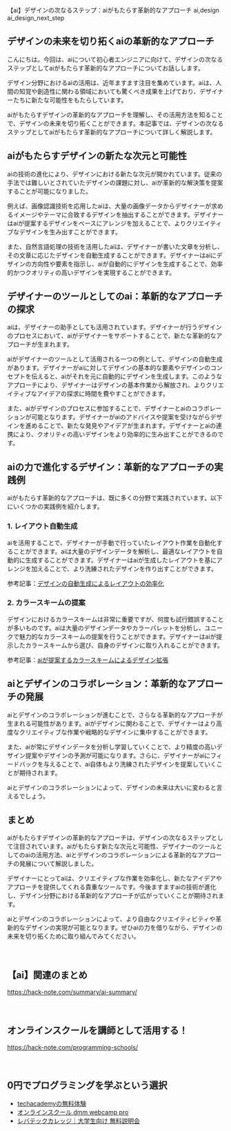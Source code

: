 【ai】デザインの次なるステップ：aiがもたらす革新的なアプローチ
ai,design
ai_design_next_step

## デザインの未来を切り拓くaiの革新的なアプローチ

こんにちは。今回は、aiについて初心者エンジニアに向けて、デザインの次なるステップとしてaiがもたらす革新的なアプローチについてお話しします。

デザイン分野におけるaiの活用は、近年ますます注目を集めています。aiは、人間の知覚や創造性に関わる領域においても驚くべき成果を上げており、デザイナーたちに新たな可能性をもたらしています。

aiがもたらすデザインの革新的なアプローチを理解し、その活用方法を知ることで、デザインの未来を切り拓くことができます。本記事では、デザインの次なるステップとしてaiがもたらす革新的なアプローチについて詳しく解説します。

## aiがもたらすデザインの新たな次元と可能性

aiの技術の進化により、デザインにおける新たな次元が開かれています。従来の手法では難しいとされていたデザインの課題に対し、aiが革新的な解決策を提案することが可能になりました。

例えば、画像認識技術を応用したaiは、大量の画像データからデザイナーが求めるイメージやテーマに合致するデザインを抽出することができます。デザイナーはaiが提案するデザインをベースにアレンジを加えることで、よりクリエイティブなデザインを生み出すことができます。

また、自然言語処理の技術を活用したaiは、デザイナーが書いた文章を分析し、その文章に応じたデザインを自動生成することができます。デザイナーはaiにデザインの方向性や要素を指示し、aiが自動的にデザインを生成することで、効率的かつクオリティの高いデザインを実現することができます。

## デザイナーのツールとしてのai：革新的なアプローチの探求

aiは、デザイナーの助手としても活用されています。デザイナーが行うデザインのプロセスにおいて、aiがデザイナーをサポートすることで、新たな革新的なアプローチが生まれます。

aiがデザイナーのツールとして活用される一つの例として、デザインの自動生成があります。デザイナーがaiに対してデザインの基本的な要素やデザインのコンセプトを伝えると、aiがそれを元に自動的にデザインを生成します。このようなアプローチにより、デザイナーはデザインの基本作業から解放され、よりクリエイティブなアイデアの探求に時間を費やすことができます。

また、aiがデザインのプロセスに参加することで、デザイナーとaiのコラボレーションが可能となります。デザイナーがaiのアドバイスや提案を受けながらデザインを進めることで、新たな発見やアイデアが生まれます。デザイナーとaiの連携により、クオリティの高いデザインをより効率的に生み出すことができるのです。

## aiの力で進化するデザイン：革新的なアプローチの実践例

aiがもたらす革新的なアプローチは、既に多くの分野で実践されています。以下にいくつかの実践例を紹介します。

### 1. レイアウト自動生成

aiを活用することで、デザイナーが手動で行っていたレイアウト作業を自動化することができます。aiは大量のデザインデータを解析し、最適なレイアウトを自動的に生成することができます。デザイナーはaiが生成したレイアウトを基にアレンジを加えることで、より洗練されたデザインを作り出すことができます。

参考記事：[デザインの自動生成によるレイアウトの効率化](https://www.designnews.com/design-automation/design-automation-tools-generate-drawings-layout/125669550150317)

### 2. カラースキームの提案

デザインにおけるカラースキームは非常に重要ですが、何度も試行錯誤することが多いものです。aiは大量のデザインデータやカラーパレットを分析し、ユニークで魅力的なカラースキームの提案を行うことができます。デザイナーはaiが提示したカラースキームから選び、自身のデザインに取り入れることができます。

参考記事：[aiが提案するカラースキームによるデザイン拡張](https://www.springboard.com/blog/generative-artificial-intelligence/)

## aiとデザインのコラボレーション：革新的なアプローチの発展

aiとデザインのコラボレーションが進むことで、さらなる革新的なアプローチが生まれる可能性があります。aiがデザインに関わることで、デザイナーはより高度なクリエイティブな作業や戦略的なデザインに集中することができます。

また、aiが常にデザインデータを分析し学習していくことで、より精度の高いデザイン提案やデザインの予測が可能になります。さらに、デザイナーがaiにフィードバックを与えることで、ai自体もより洗練されたデザインを提案していくことが期待されます。

aiとデザインのコラボレーションによって、デザインの未来は大いに変わると言えるでしょう。

## まとめ

aiがもたらすデザインの革新的なアプローチは、デザインの次なるステップとして注目されています。aiがもたらす新たな次元と可能性、デザイナーのツールとしてのaiの活用方法、aiとデザインのコラボレーションによる革新的なアプローチの発展について解説しました。

デザイナーにとってaiは、クリエイティブな作業を効率化し、新たなアイデアやアプローチを提供してくれる貴重なツールです。今後ますますaiの技術が進化し、デザイン分野における革新的なアプローチが広がっていくことが期待されます。

aiとデザインのコラボレーションによって、より自由なクリエイティビティや革新的なデザインの実現が可能となります。ぜひaiの力を借りながら、デザインの未来を切り拓くために取り組んでみてください。

　

## 【ai】関連のまとめ
https://hack-note.com/summary/ai-summary/

　

## オンラインスクールを講師として活用する！
https://hack-note.com/programming-schools/

　

## 0円でプログラミングを学ぶという選択
- [techacademyの無料体験](//af.moshimo.com/af/c/click?a_id=2612475&amp;p_id=1555&amp;pc_id=2816&amp;pl_id=22706&amp;url=https%3a%2f%2ftechacademy.jp%2fhtmlcss-trial%3futm_source%3dmoshimo%26utm_medium%3daffiliate%26utm_campaign%3dtextad)
- [オンラインスクール dmm webcamp pro](//af.moshimo.com/af/c/click?a_id=2612482&amp;p_id=1363&amp;pc_id=2297&amp;pl_id=39999&amp;guid=on)
- [レバテックカレッジ｜大学生向け 無料説明会](//af.moshimo.com/af/c/click?a_id=4071793&p_id=3198&pc_id=7488&pl_id=41848)

